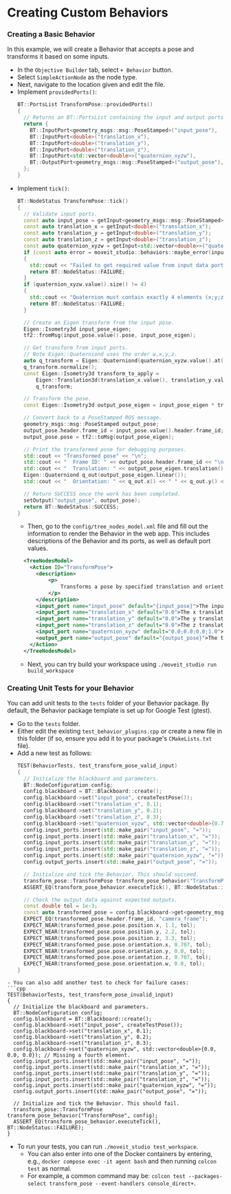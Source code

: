 # Creating Custom Behaviors

### Creating a Basic Behavior
In this example, we will create a Behavior that accepts a pose and transforms it based on some inputs.

- In the `Objective Builder` tab, select `+ Behavior` button.
- Select `SimpleActionNode` as the node type.
- Next, navigate to the location given and edit the file.
- Implement `providedPorts()`:
  ```cpp
  BT::PortsList TransformPose::providedPorts()
  {
    // Returns an BT::PortsList containing the input and output ports for this Behavior.
    return {
      BT::InputPort<geometry_msgs::msg::PoseStamped>("input_pose"),
      BT::InputPort<double>("translation_x"),
      BT::InputPort<double>("translation_y"),
      BT::InputPort<double>("translation_z"),
      BT::InputPort<std::vector<double>>("quaternion_xyzw"),
      BT::OutputPort<geometry_msgs::msg::PoseStamped>("output_pose"),
    };
  }
  ```
- Implement `tick()`:
  ```cpp
  BT::NodeStatus TransformPose::tick()
  {        
    // Validate input ports.
    const auto input_pose = getInput<geometry_msgs::msg::PoseStamped>("input_pose");
    const auto translation_x = getInput<double>("translation_x");
    const auto translation_y = getInput<double>("translation_y");
    const auto translation_z = getInput<double>("translation_z");
    const auto quaternion_xyzw = getInput<std::vector<double>>("quaternion_xyzw");
    if (const auto error = moveit_studio::behaviors::maybe_error(input_pose, translation_z, translation_y, translation_z, quaternion_xyzw); error)
    {
      std::cout << "Failed to get required value from input data port: " << error.value() << std::endl;
      return BT::NodeStatus::FAILURE;
    }
    if (quaternion_xyzw.value().size() != 4)
    {
      std::cout << "Quaternion must contain exactly 4 elements (x;y;z;w)." << std::endl;
      return BT::NodeStatus::FAILURE;
    }

    // Create an Eigen transform from the input pose.
    Eigen::Isometry3d input_pose_eigen;
    tf2::fromMsg(input_pose.value().pose, input_pose_eigen);

    // Get transform from input ports.
    // Note Eigen::Quaterniond uses the order w,x,y,z.
    auto q_transform = Eigen::Quaterniond(quaternion_xyzw.value().at(3), quaternion_xyzw.value().at(0), quaternion_xyzw.value().at(1), quaternion_xyzw.value().at(2));
    q_transform.normalize();
    const Eigen::Isometry3d transform_to_apply =
        Eigen::Translation3d(translation_x.value(), translation_y.value(), translation_z.value()) *
        q_transform;

    // Transform the pose.
    const Eigen::Isometry3d output_pose_eigen = input_pose_eigen * transform_to_apply;

    // Convert back to a PoseStamped ROS message.
    geometry_msgs::msg::PoseStamped output_pose;
    output_pose.header.frame_id = input_pose.value().header.frame_id;
    output_pose.pose = tf2::toMsg(output_pose_eigen);
  
    // Print the transformed pose for debugging purposes.
    std::cout << "Transformed pose" << "\n";
    std::cout << "  Frame ID: " << output_pose.header.frame_id << "\n";
    std::cout << "  Translation: " << output_pose_eigen.translation().x() << " " << output_pose_eigen.translation().y() << " " << output_pose_eigen.translation().z() << "\n";
    Eigen::Quaterniond q_out(output_pose_eigen.linear());
    std::cout << "  Orientation: " << q_out.x() << " " << q_out.y() << " " << q_out.z() << " " << q_out.w() << std::endl;

    // Return SUCCESS once the work has been completed.
    setOutput("output_pose", output_pose);
    return BT::NodeStatus::SUCCESS;
  }
  ```
  - Then, go to the `config/tree_nodes_model.xml` file and fill out the information to render the Behavior in the web app.
  This includes descriptions of the Behavior and its ports, as well as default port values.
  ```xml
    <TreeNodesModel>
      <Action ID="TransformPose">
        <description>
            <p>
                Transforms a pose by specified translation and orientation values.
            </p>
        </description>
        <input_port name="input_pose" default="{input_pose}">The input pose to transform.</input_port>
        <input_port name="translation_x" default="0.0">The x translation of the transform.</input_port>
        <input_port name="translation_y" default="0.0">The y translation of the transform.</input_port>
        <input_port name="translation_z" default="0.0">The z translation of the transform.</input_port>
        <input_port name="quaternion_xyzw" default="0.0;0.0;0.0;1.0">The x, y, z, and w quaternion values of the transform.</input_port>
        <output_port name="output_pose" default="{output_pose}">The transformed pose.</output_port>
      </Action>
    </TreeNodesModel>
  ```
  - Next, you can try build your workspace using `./moveit_studio run build_workspace`

### Creating Unit Tests for your Behavior
You can add unit tests to the `tests` folder of your Behavior package.
By default, the Behavior package template is set up for Google Test (gtest).

  - Go to the `tests` folder.
  - Either edit the existing `test_behavior_plugins.cpp` or create a new file in this folder (if so, ensure you add it to your package's `CMakeLists.txt` file).
  - Add a new test as follows:
    ```cpp
    TEST(BehaviorTests, test_transform_pose_valid_input)
    {
      // Initialize the blackboard and parameters.
      BT::NodeConfiguration config;
      config.blackboard = BT::Blackboard::create();
      config.blackboard->set("input_pose", createTestPose());
      config.blackboard->set("translation_x", 0.1);
      config.blackboard->set("translation_y", 0.2);
      config.blackboard->set("translation_z", 0.3);
      config.blackboard->set("quaternion_xyzw", std::vector<double>{0.707, 0.0, 0.707, 0.0});
      config.input_ports.insert(std::make_pair("input_pose", "="));
      config.input_ports.insert(std::make_pair("translation_x", "="));
      config.input_ports.insert(std::make_pair("translation_y", "="));
      config.input_ports.insert(std::make_pair("translation_z", "="));
      config.input_ports.insert(std::make_pair("quaternion_xyzw", "="));
      config.output_ports.insert(std::make_pair("output_pose", "="));

      // Initialize and tick the Behavior. This should succeed.
      transform_pose::TransformPose transform_pose_behavior("TransformPose", config);
      ASSERT_EQ(transform_pose_behavior.executeTick(), BT::NodeStatus::SUCCESS);

      // Check the output data against expected outputs.
      const double tol = 1e-3;
      const auto transformed_pose = config.blackboard->get<geometry_msgs::msg::PoseStamped>("output_pose");
      EXPECT_EQ(transformed_pose.header.frame_id, "camera_frame");
      EXPECT_NEAR(transformed_pose.pose.position.x, 1.1, tol);
      EXPECT_NEAR(transformed_pose.pose.position.y, 2.2, tol);
      EXPECT_NEAR(transformed_pose.pose.position.z, 3.3, tol);
      EXPECT_NEAR(transformed_pose.pose.orientation.x, 0.707, tol);
      EXPECT_NEAR(transformed_pose.pose.orientation.y, 0.0, tol);
      EXPECT_NEAR(transformed_pose.pose.orientation.z, 0.707, tol);
      EXPECT_NEAR(transformed_pose.pose.orientation.w, 0.0, tol);
    }
  ```
- You can also add another test to check for failure cases:
  ```cpp 
  TEST(BehaviorTests, test_transform_pose_invalid_input)
  {
    // Initialize the blackboard and parameters.
    BT::NodeConfiguration config;
    config.blackboard = BT::Blackboard::create();
    config.blackboard->set("input_pose", createTestPose());
    config.blackboard->set("translation_x", 0.1);
    config.blackboard->set("translation_y", 0.2);
    config.blackboard->set("translation_z", 0.3);
    config.blackboard->set("quaternion_xyzw", std::vector<double>{0.0, 0.0, 0.0}); // Missing a fourth element.
    config.input_ports.insert(std::make_pair("input_pose", "="));
    config.input_ports.insert(std::make_pair("translation_x", "="));
    config.input_ports.insert(std::make_pair("translation_y", "="));
    config.input_ports.insert(std::make_pair("translation_z", "="));
    config.input_ports.insert(std::make_pair("quaternion_xyzw", "="));
    config.output_ports.insert(std::make_pair("output_pose", "="));

    // Initialize and tick the Behavior. This should fail.
    transform_pose::TransformPose transform_pose_behavior("TransformPose", config);
    ASSERT_EQ(transform_pose_behavior.executeTick(), BT::NodeStatus::FAILURE);
  }
  ```
  - To run your tests, you can run `./moveit_studio test_workspace`.
    - You can also enter into one of the Docker containers by entering, e.g., `docker compose exec -it agent bash` and then running `colcon test` as normal.
    - For example, a common command may be: `colcon test --packages-select transform_pose --event-handlers console_direct+`.
